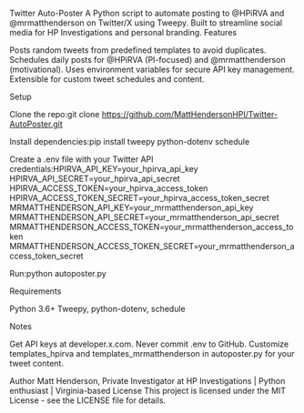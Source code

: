 Twitter Auto-Poster
A Python script to automate posting to @HPiRVA and @mrmatthenderson on Twitter/X using Tweepy. Built to streamline social media for HP Investigations and personal branding.
Features

Posts random tweets from predefined templates to avoid duplicates.
Schedules daily posts for @HPiRVA (PI-focused) and @mrmatthenderson (motivational).
Uses environment variables for secure API key management.
Extensible for custom tweet schedules and content.

Setup

Clone the repo:git clone https://github.com/MattHendersonHPI/Twitter-AutoPoster.git


Install dependencies:pip install tweepy python-dotenv schedule


Create a .env file with your Twitter API credentials:HPIRVA_API_KEY=your_hpirva_api_key
HPIRVA_API_SECRET=your_hpirva_api_secret
HPIRVA_ACCESS_TOKEN=your_hpirva_access_token
HPIRVA_ACCESS_TOKEN_SECRET=your_hpirva_access_token_secret
MRMATTHENDERSON_API_KEY=your_mrmatthenderson_api_key
MRMATTHENDERSON_API_SECRET=your_mrmatthenderson_api_secret
MRMATTHENDERSON_ACCESS_TOKEN=your_mrmatthenderson_access_token
MRMATTHENDERSON_ACCESS_TOKEN_SECRET=your_mrmatthenderson_access_token_secret


Run:python autoposter.py



Requirements

Python 3.6+
Tweepy, python-dotenv, schedule

Notes

Get API keys at developer.x.com.
Never commit .env to GitHub.
Customize templates_hpirva and templates_mrmatthenderson in autoposter.py for your tweet content.

Author
Matt Henderson, Private Investigator at HP Investigations | Python enthusiast | Virginia-based
License
This project is licensed under the MIT License - see the LICENSE file for details.
